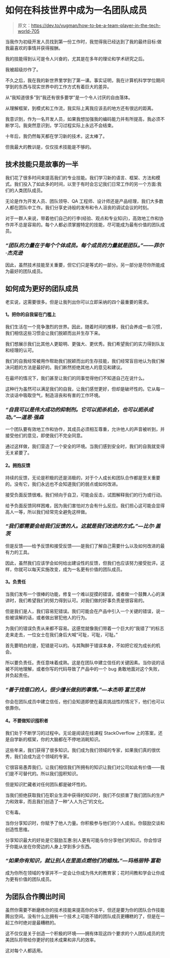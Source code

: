# 如何在科技世界中成为一名团队成员

> 原文：<https://dev.to/vugman/how-to-be-a-team-player-in-the-tech-world-705>

当我作为初级开发人员找到第一份工作时，我觉得我已经达到了我的最终目标:做我最喜欢的事情并获得报酬。

我的技能得到认可是令人兴奋的，尤其是在多年的理论和学术研究之后。

我被超级炒作了。

不久之后，我在我的新世界里学到了第一课。事实证明，我在计算机科学学位期间学到的东西与现实世界中的工作方式有着巨大的差异。

从“我知道很多”到“我还有很多要学”是一个令人讨厌的自由落体。

从理解框架，到模式和工作流，我实际上离我应该去的地方还有很远的距离。

我意识到，作为一名开发人员，如果我想加强我的编码能力并有所提高，我必须不断学习。我突然意识到，学习过程实际上永远不会结束。

十年后，我仍然每天都在学习新的技术，这太棒了。

但我最大的教训是，仅仅技术技能是不够的。

## 技术技能只是故事的一半

我们花了很多时间来提高我们的专业技能。我们学习新的语言、框架、方法和模式。我们投入了如此多的时间，以至于有时会忘记我们日常工作的另一个方面:我们的人类团队成员。

无论是作为开发人员、团队领导、QA 工程师、设计师还是产品经理，我们大多数人都在团队中工作。我们分享史诗般的发布和令人沮丧的调试会议的时刻。

对于一群人来说，带着他们自己的行李(经验、观点和专业知识)，高效地工作和协作并不总是容易的。每个人都必须掌握特定的技能，尽可能成为最有价值的团队成员。

### *“团队的力量在于每个个体成员。每个成员的力量就是团队。”——菲尔·杰克逊*

因此，虽然技术技能至关重要，但它们只是等式的一部分。另一部分是尽你所能成为最好的团队成员。

## 如何成为更好的团队成员

老实说，这需要很多。但是让我列出你可以立即采纳的四个最重要的需求。

#### **1。把你的自我留在门槛上**

我们生活在一个竞争激烈的世界。因此，随着时间的推移，我们会养成一些习惯，我们相信这些习惯会让我们脱颖而出并生存下来。

我们想展示我们比其他人更聪明、更强大、更优秀。我们希望我们的实力得到队友和经理的认可。

我们的自我经常被用作帮助我们脱颖而出的生存技能，我们经常盲目地认为我们解决问题的方法是最好的。我们断然拒绝其他人的意见和建议。

在最坏的情况下，我们甚至让我们的同事觉得他们不知道自己在说什么。

这种行为虽然可以满足我们的自我，让我们感觉更好，但却是破坏性的。它从每一次谈话中吸取空气，制造沮丧和有害的工作环境。

### *“自我可以是伟大成功的抑制剂。它可以扼杀机会，也可以扼杀成功。”—道恩·强森*

一个团队要有效地工作和协作，其成员必须相互尊重，允许他人的声音被听到，并接受他们的意见，即使我们不完全同意。

通过这样做，我们营造了一个安全的环境。当我们感到安全时，我们的自我就变得无关紧要了。

#### **2。拥抱反馈**

持续的反馈，无论是积极的还是消极的，对于个人成长和团队合作都是至关重要的。没有它，我们永远也不会知道我们的弱点或如何改进。

接受负面反馈很难。我们倾向于自卫，可能会反击，试图解释我们的行为或行动。

给予负面反馈同样困难，因为我们害怕对方会有什么反应。我们担心这可能会显得高人一等，所以我们经常完全避免这样做。

### *“我们都需要会给我们反馈的人。这就是我们改进的方式。”—比尔·盖茨*

但是反馈——给予反馈和接受反馈——是我们了解自己需要什么以及如何改进的最有力的工具。

因此，虽然我们应该学会如何给出建设性的反馈，但我们也应该努力接受批评。这样，你就可以每天实施改变，成为一名更有价值的团队成员。

#### **3。负责任**

当我们发布一个很棒的功能，修复一个难以捉摸的错误，或者做一个鼓舞人心的演讲时，我们希望我们的努力得到认可。对我们做的好事负责是很容易的。

但是我们是人，我们容易犯错误。我们可能会在产品中引入一个关键的错误，说一些被误解的话，或者做出冒犯他人的行为。

为我们的错误负责从来都不容易。这感觉就像我们带着一个巨大的“我错了”的标志走来走去，一位女士在我们身后大喊“可耻，可耻，可耻。”

首先要明白的是，犯错是可以的。与其陶醉于错误本身，不如把它视为成长的机会。

所以要负责任。责任意味着成熟。这是在团队中建立信任的关键因素。当你说的话被不同地理解，或者你写的代码导致了产品中的一个 bug 勇敢地面对这个失败，并负起责任。

### *“善于找借口的人，很少擅长做别的事情。”—本杰明·富兰克林*

你会在团队成员中建立信任，他们会知道即使在最具挑战性的情况下，他们也可以依靠你。

#### **4。不要做知识囤积者**

我们处于不断学习的过程中。无论是阅读在线课程 StackOverflow 上的答案，还是自学新的框架，你的大脑都在不停地消耗知识。

这些年来，我们获得了很多知识。我们成为我们领域的专家，如果我们真的很优秀，我们会成为这个领域的专家。

它很容易愚弄我们，让我们相信我们所拥有的知识让我们对公司如此有价值——我们是不可替代的。所以我们囤积知识。

但是知识贮藏者对任何团队都是破坏性的。

当我们拒绝获取我们在职业生涯中获得的知识时，我们不仅损害了我们团队的生产力和效率，而且我们创造了一种“人人为己”的文化。

它有毒。

当你分享知识时，你赋予了他人力量。你积极参与他们的个人成长。你鼓励交谈和创造性思维。

分享知识最大的好处是它鼓励互惠:别人更有可能与你分享他们的知识。你会惊讶于你能从坐在你旁边的人身上学到多少东西。

### *“如果你有知识，就让别人在里面点燃他们的蜡烛。”—玛格丽特·富勒*

成为你所在领域的专家并不一定会让你成为伟大的教育家；花时间教和学会让你成为更有价值的团队成员。

## 为团队合作腾出时间

虽然你需要不断磨练你的技术技能来提高你的水平，但还是要为你的团队合作技能腾出空间。没有什么比拥有一个技术上可能不错的团队成员更糟糕的了，但是在一起工作时绝对是最糟糕的。

这不仅仅是关于创造一个积极的环境——拥有体现这四个要求的个人团队成员的完美团队将带给你更好的技术成果和非凡的效率。

这对每个人都适用。